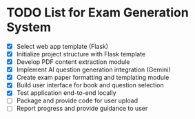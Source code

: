 # TODO List for Exam Generation System

- [X] Select web app template (Flask)
- [X] Initialize project structure with Flask template
- [X] Develop PDF content extraction module
- [X] Implement AI question generation integration (Gemini)
- [X] Create exam paper formatting and templating module
- [X] Build user interface for book and question selection
- [X] Test application end-to-end locally
- [ ] Package and provide code for user upload
- [ ] Report progress and provide guidance to user
